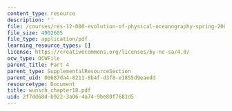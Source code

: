 ```yaml
---
content_type: resource
description: ''
file: /courses/res-12-000-evolution-of-physical-oceanography-spring-2007/2f7dd68db9223a064a749be80f7681d5_wunsch_chapter18.pdf
file_size: 4902605
file_type: application/pdf
learning_resource_types: []
license: https://creativecommons.org/licenses/by-nc-sa/4.0/
ocw_type: OCWFile
parent_title: Part 4
parent_type: SupplementalResourceSection
parent_uid: 00687da4-8211-8b4f-d3f8-e1855d9eaedd
resourcetype: Document
title: wunsch_chapter18.pdf
uid: 2f7dd68d-b922-3a06-4a74-9be80f7681d5
---
```

